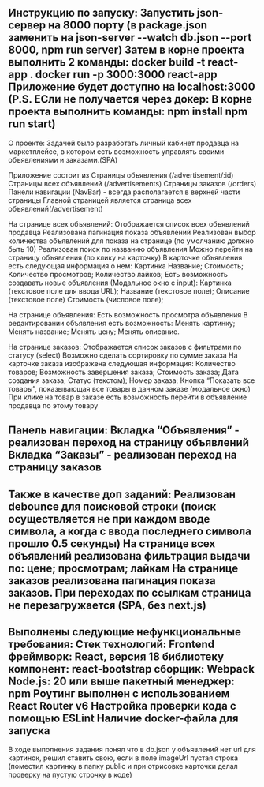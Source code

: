 Инструкцию по запуску:
  Запустить json-сервер на 8000 порту (в package.json заменить на json-server --watch db.json --port 8000, npm run server)
  Затем в корне проекта выполнить 2 команды:
    docker build -t react-app .
    docker run -p 3000:3000 react-app
  Приложение будет доступно на localhost:3000
(P.S. ЕСли не получается через докер:
  В корне проекта выполнить команды:
    npm install
    npm run start)
------------------------------------------------------------------------------------------------------------------    
О проекте: 
  Задачей было разработать личный кабинет продавца на маркетплейсе, в котором есть возможность управлять своими объявлениями и заказами.(SPA)
  
  Приложение состоит из
    Страницы объявления  (/advertisement/:id)
    Страницы всех объявлений (/advertisements)
    Страницы заказов (/orders)
    Панели навигации (NavBar) - всегда располагается в верхней части страницы
  Главной страницей является страница всех объявлений(/advertisement)
  
  На странице всех объявлений:
    Отображается список всех объявлений продавца
    Реализована пагинация показа объявлений
    Реализован выбор количества объявлений для показа на странице (по умолчанию должно быть 10)
    Реализован поиск по названию объявления
    Можно перейти на страницу объявления (по клику на карточку)
    В карточке объявления есть следующая информация о нем:
      Картинка
      Название;
      Стоимость;
      Количество просмотров;
      Количество лайков;
    Есть возможность создавать новые объявления (Модальное окно с input):
      Картинка (текстовое поле для ввода URL);
      Название (текстовое поле);
      Описание (текстовое поле)
      Стоимость (числовое поле);
      
  На странице объявления:
    Есть возможность просмотра объявления
    В редактировании объявления есть возможность:
      Менять картинку;
      Менять название;
      Менять цену;
      Менять описание.
      
  На странице заказов:
    Отображается список заказов с фильтрами по статусу (select)
    Возможно сделать сортировку по сумме заказа
    На карточке заказа изображена следующая информация:
      Количество товаров;
      Возможность завершения заказа;
      Стоимость заказа;
      Дата создания заказа;
      Статус (текстом);
      Номер заказа;
    Кнопка “Показать все товары”, показывающая все товары в данном заказе (модальное окно)
    При клике на товар в заказе есть возможность перейти в объявление продавца по этому товару
    
  Панель навигации:
    Вкладка “Объявления” - реализован переход на страницу объявлений
    Вкладка “Заказы” - реализован переход на страницу заказов
------------------------------------------------------------------------------------------------------------------ 
Также в качестве доп заданий:
  Реализован debounce для поисковой строки (поиск осуществляется не при каждом вводе символа, а когда с ввода последнего символа прошло 0.5 секунды)
  На странице всех объявлений реализована фильтрация выдачи по:
    цене;
    просмотрам;
    лайкам
  На странице заказов реализована пагинация показа заказов.
  При переходах по ссылкам страница не перезагружается (SPA, без next.js)
------------------------------------------------------------------------------------------------------------------   
Выполнены следующие нефункциональные требования:
  Стек технологий:
    Frontend фреймворк: React, версия 18
    библиотеку компонент: react-bootstrap
    сборщик: Webpack
    Node.js: 20 или выше
    пакетный менеджер: npm
    Роутинг выполнен с использованием React Router v6
  Настройка проверки кода с помощью ESLint
  Наличие docker-файла для запуска
------------------------------------------------------------------------------------------------------------------
В ходе выполнения задания понял что в db.json у объявлений нет url для картинок, решил ставить свою, если в поле imageUrl пустая строка (поместил картинку в папку public и при отрисовке карточки делал проверку на пустую строчку в коде)
